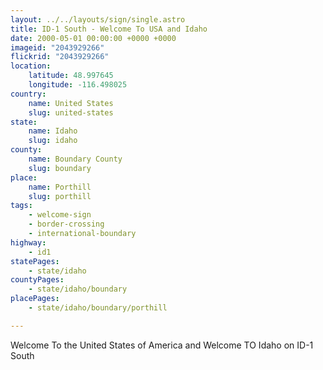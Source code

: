 ```yaml
---
layout: ../../layouts/sign/single.astro
title: ID-1 South - Welcome To USA and Idaho
date: 2000-05-01 00:00:00 +0000 +0000
imageid: "2043929266"
flickrid: "2043929266"
location:
    latitude: 48.997645
    longitude: -116.498025
country:
    name: United States
    slug: united-states
state:
    name: Idaho
    slug: idaho
county:
    name: Boundary County
    slug: boundary
place:
    name: Porthill
    slug: porthill
tags:
    - welcome-sign
    - border-crossing
    - international-boundary
highway:
    - id1
statePages:
    - state/idaho
countyPages:
    - state/idaho/boundary
placePages:
    - state/idaho/boundary/porthill

---
```

Welcome To the United States of America and Welcome TO Idaho on ID-1 South